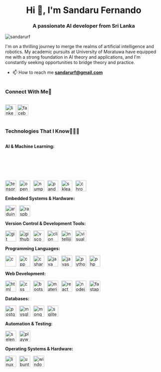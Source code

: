 <h1 align="center">Hi 👋, I'm Sandaru Fernando</h1>
<h3 align="center">A passionate AI developer from Sri Lanka</h3>

<p align="left"> <img src="https://komarev.com/ghpvc/?username=sandarurf&label=Profile%20views&color=0e75b6&style=flat" alt="sandarurf" /> </p>
<p>
  I'm on a thrilling journey to merge the realms of artificial intelligence and robotics. My academic pursuits at University of Moratuwa have equipped me with a strong foundation in AI theory and applications, and I'm constantly seeking opportunities to bridge theory and practice.
</p>

- 📫 How to reach me **sandarurf@gmail.com**

<!-- Connect with me -->
<!--h2 without bottom border-->
<h3 style="display: inline-block">Connect With Me🤝</h3>

<!--icons and links-->
<a href="https://www.linkedin.com/in/sandarurf/" target="blank"><img src="https://github.com/onemarc/tech-icons/blob/main/icons/linkedin.svg" alt="linkedin" width="35"></a>
<a href="https://www.facebook.com/sandaru.fernando.543/" target="blank"><img src="https://github.com/onemarc/tech-icons/blob/main/icons/facebook.svg" alt="facebook" width="35"></a>
  
</p>

<h3 style="display: inline-block">Technologies That I Know👨🏻‍💻</h3>

<!--tech stack icons-->
<p><strong>AI & Machine Learning:</strong></p>
<div style="display: flex; flex-wrap: wrap; gap: 10px; margin-top: 100px;">
  <a href="https://www.tensorflow.org/" target="blank">
    <picture>
      <source media="(prefers-color-scheme: dark)" srcset="https://github.com/onemarc/tech-icons/blob/main/icons/tensorflow-dark.svg">
      <source media="(prefers-color-scheme: light)" srcset="https://github.com/onemarc/tech-icons/blob/main/icons/tensorflow-light.svg">
      <img src="https://github.com/onemarc/tech-icons/blob/main/icons/tensorflow-light.svg" alt="tensorflow" width="35">
    </picture>
  </a>
  <a href="https://opencv.org/" target="blank">
    <picture>
      <source media="(prefers-color-scheme: dark)" srcset="https://github.com/onemarc/tech-icons/blob/main/icons/opencv-dark.svg">
      <source media="(prefers-color-scheme: light)" srcset="https://github.com/onemarc/tech-icons/blob/main/icons/opencv-light.svg">
      <img src="https://github.com/onemarc/tech-icons/blob/main/icons/opencv-light.svg" alt="opencv" width="35">
    </picture>
  </a>
  <a href="https://numpy.org/" target="blank">
    <picture>
      <source media="(prefers-color-scheme: dark)" srcset="https://github.com/onemarc/tech-icons/blob/main/icons/numpy-dark.svg">
      <source media="(prefers-color-scheme: light)" srcset="https://github.com/onemarc/tech-icons/blob/main/icons/numpy-light.svg">
      <img src="https://github.com/onemarc/tech-icons/blob/main/icons/numpy-light.svg" alt="numpy" width="35">
    </picture>
  </a>
  <a href="https://pandas.pydata.org/" target="blank">
    <picture>
      <source media="(prefers-color-scheme: dark)" srcset="https://github.com/onemarc/tech-icons/blob/main/icons/pandas-dark.svg">
      <source media="(prefers-color-scheme: light)" srcset="https://github.com/onemarc/tech-icons/blob/main/icons/pandas-light.svg">
      <img src="https://github.com/onemarc/tech-icons/blob/main/icons/pandas-light.svg" alt="pandas" width="35">
    </picture>
  </a>
  <a href="https://scikit-learn.org/" target="blank">
    <picture>
      <source media="(prefers-color-scheme: dark)" srcset="https://skillicons.dev/icons?i=sklearn">
      <source media="(prefers-color-scheme: light)" srcset="https://skillicons.dev/icons?i=sklearn&theme=light">
      <img src="https://skillicons.dev/icons?i=sklearn&theme=light" alt="sklearn" width="35">
    </picture>
  </a>
  <a href="https://chromadb.com/" target="blank">
    <picture>
      <source media="(prefers-color-scheme: dark)" srcset="https://github.com/onemarc/tech-icons/blob/main/icons/chroma-dark.svg">
      <source media="(prefers-color-scheme: light)" srcset="https://github.com/onemarc/tech-icons/blob/main/icons/chroma-light.svg">
      <img src="https://github.com/onemarc/tech-icons/blob/main/icons/chroma-light.svg" alt="chroma" width="35">
    </picture>
  </a>
</div>

<p><strong>Embedded Systems & Hardware:</strong></p>
<div style="display: flex; flex-wrap: wrap; gap: 10px;">
  <a href="https://www.arduino.cc/" target="blank">
    <picture>
      <source media="(prefers-color-scheme: dark)" srcset="https://github.com/onemarc/tech-icons/blob/main/icons/arduino-dark.svg">
      <source media="(prefers-color-scheme: light)" srcset="https://github.com/onemarc/tech-icons/blob/main/icons/arduino-light.svg">
      <img src="https://github.com/onemarc/tech-icons/blob/main/icons/arduino-light.svg" alt="arduino" width="35">
    </picture>
  </a>
  <a href="https://www.raspberrypi.org/" target="blank">
    <picture>
      <source media="(prefers-color-scheme: dark)" srcset="https://github.com/onemarc/tech-icons/blob/main/icons/rasberrypi-dark.svg">
      <source media="(prefers-color-scheme: light)" srcset="https://github.com/onemarc/tech-icons/blob/main/icons/rasberrypi-light.svg">
      <img src="https://github.com/onemarc/tech-icons/blob/main/icons/rasberrypi-light.svg" alt="raspberrypi" width="35">
    </picture>
  </a>
</div>

<p><strong>Version Control & Development Tools:</strong></p>
<div style="display: flex; flex-wrap: wrap; gap: 10px;">
  <a href="https://git-scm.com/" target="blank"><img src="https://github.com/onemarc/tech-icons/blob/main/icons/git.svg" alt="git" width="35"></a>
  <a href="https://github.com/" target="blank">
    <picture>
      <source media="(prefers-color-scheme: dark)" srcset="https://github.com/onemarc/tech-icons/blob/main/icons/github-dark.svg">
      <source media="(prefers-color-scheme: light)" srcset="https://github.com/onemarc/tech-icons/blob/main/icons/github-light.svg">
      <img src="https://github.com/onemarc/tech-icons/blob/main/icons/github-light.svg" alt="github" width="35">
    </picture>
  </a>
  <a href="https://code.visualstudio.com/" target="blank">
    <picture>
      <source media="(prefers-color-scheme: dark)" srcset="https://github.com/onemarc/tech-icons/blob/main/icons/vscode-dark.svg">
      <source media="(prefers-color-scheme: light)" srcset="https://github.com/onemarc/tech-icons/blob/main/icons/vscode-light.svg">
      <img src="https://github.com/onemarc/tech-icons/blob/main/icons/vscode-light.svg" alt="vscode" width="35">
    </picture>
  </a>
  <a href="https://www.jetbrains.com/clion/" target="blank">
    <picture>
      <source media="(prefers-color-scheme: dark)" srcset="https://github.com/onemarc/tech-icons/blob/main/icons/clion-dark.svg">
      <source media="(prefers-color-scheme: light)" srcset="https://github.com/onemarc/tech-icons/blob/main/icons/clion-light.svg">
      <img src="https://github.com/onemarc/tech-icons/blob/main/icons/clion-light.svg" alt="clion" width="35">
    </picture>
  </a>
  <a href="https://www.jetbrains.com/idea/" target="blank">
    <picture>
      <source media="(prefers-color-scheme: dark)" srcset="https://github.com/onemarc/tech-icons/blob/main/icons/intellijidea-dark.svg">
      <source media="(prefers-color-scheme: light)" srcset="https://github.com/onemarc/tech-icons/blob/main/icons/intellijidea-light.svg">
      <img src="https://github.com/onemarc/tech-icons/blob/main/icons/intellijidea-light.svg" alt="intellijidea" width="35">
    </picture>
  </a>
  <a href="https://visualstudio.microsoft.com/" target="blank">
    <picture>
      <source media="(prefers-color-scheme: dark)" srcset="https://skillicons.dev/icons?i=visualstudio">
      <source media="(prefers-color-scheme: light)" srcset="https://skillicons.dev/icons?i=visualstudio&theme=light">
      <img src="https://skillicons.dev/icons?i=visualstudio&theme=light" alt="visualstudio" width="35">
    </picture>
  </a>
</div>

<p><strong>Programming Languages:</strong></p>
<div style="display: flex; flex-wrap: wrap; gap: 10px;">
  <a href="https://en.wikipedia.org/wiki/C_(programming_language)" target="blank">
    <picture>
      <source media="(prefers-color-scheme: dark)" srcset="https://github.com/onemarc/tech-icons/blob/main/icons/c-dark.svg">
      <source media="(prefers-color-scheme: light)" srcset="https://github.com/onemarc/tech-icons/blob/main/icons/c-light.svg">
      <img src="https://github.com/onemarc/tech-icons/blob/main/icons/c-light.svg" alt="c" width="35">
    </picture>
  </a>
  <a href="https://en.wikipedia.org/wiki/C%2B%2B" target="blank"><img src="https://github.com/onemarc/tech-icons/blob/main/icons/cpp-light.svg" alt="cpp" width="35"></a>
  <a href="https://learn.microsoft.com/en-us/dotnet/csharp/" target="blank">
    <picture>
      <source media="(prefers-color-scheme: dark)" srcset="https://github.com/onemarc/tech-icons/blob/main/icons/cs-dark.svg">
      <source media="(prefers-color-scheme: light)" srcset="https://github.com/onemarc/tech-icons/blob/main/icons/cs-light.svg">
      <img src="https://github.com/onemarc/tech-icons/blob/main/icons/cs-light.svg" alt="csharp" width="35">
    </picture>
  </a>
  <a href="https://www.java.com/en/" target="blank">
    <picture>
      <source media="(prefers-color-scheme: dark)" srcset="https://github.com/onemarc/tech-icons/blob/main/icons/java-dark.svg">
      <source media="(prefers-color-scheme: light)" srcset="https://github.com/onemarc/tech-icons/blob/main/icons/java-light.svg">
      <img src="https://github.com/onemarc/tech-icons/blob/main/icons/java-light.svg" alt="java" width="35">
    </picture>
  </a>
  <a href="https://developer.mozilla.org/en-US/docs/Web/JavaScript" target="blank"><img src="https://github.com/onemarc/tech-icons/blob/main/icons/javascript.svg" alt="javascript" width="35"></a>
  <a href="https://www.python.org/" target="blank">
    <picture>
      <source media="(prefers-color-scheme: dark)" srcset="https://github.com/onemarc/tech-icons/blob/main/icons/python-dark.svg">
      <source media="(prefers-color-scheme: light)" srcset="https://github.com/onemarc/tech-icons/blob/main/icons/python-light.svg">
      <img src="https://github.com/onemarc/tech-icons/blob/main/icons/python-light.svg" alt="python" width="35">
    </picture>
  </a>
  <a href="https://www.php.net/" target="blank">
    <picture>
      <source media="(prefers-color-scheme: dark)" srcset="https://github.com/onemarc/tech-icons/blob/main/icons/php-dark.svg">
      <source media="(prefers-color-scheme: light)" srcset="https://github.com/onemarc/tech-icons/blob/main/icons/php-light.svg">
      <img src="https://github.com/onemarc/tech-icons/blob/main/icons/php-light.svg" alt="php" width="35">
    </picture>
  </a>
</div>

<p><strong>Web Development:</strong></p>
<div style="display: flex; flex-wrap: wrap; gap: 10px;">
  <a href="https://developer.mozilla.org/en-US/docs/Web/HTML" target="blank"><img src="https://github.com/onemarc/tech-icons/blob/main/icons/html.svg" alt="html" width="35"></a>
  <a href="https://developer.mozilla.org/en-US/docs/Web/CSS" target="blank"><img src="https://github.com/onemarc/tech-icons/blob/main/icons/css.svg" alt="css" width="35"></a>
  <a href="https://getbootstrap.com/" target="blank">
    <picture>
      <source media="(prefers-color-scheme: dark)" srcset="https://skillicons.dev/icons?i=bootstrap">
      <source media="(prefers-color-scheme: light)" srcset="https://skillicons.dev/icons?i=bootstrap&theme=light">
      <img src="https://skillicons.dev/icons?i=bootstrap&theme=light" alt="bootstrap" width="35">
    </picture>
  </a>
  <a href="https://mui.com/" target="blank">
    <picture>
      <source media="(prefers-color-scheme: dark)" srcset="https://github.com/onemarc/tech-icons/blob/main/icons/materialui-dark.svg">
      <source media="(prefers-color-scheme: light)" srcset="https://github.com/onemarc/tech-icons/blob/main/icons/materialui-light.svg">
      <img src="https://github.com/onemarc/tech-icons/blob/main/icons/materialui-light.svg" alt="material-ui" width="35">
    </picture>
  </a>
  <a href="https://reactjs.org/" target="blank">
    <picture>
      <source media="(prefers-color-scheme: dark)" srcset="https://github.com/onemarc/tech-icons/blob/main/icons/react-dark.svg">
      <source media="(prefers-color-scheme: light)" srcset="https://github.com/onemarc/tech-icons/blob/main/icons/react-light.svg">
      <img src="https://github.com/onemarc/tech-icons/blob/main/icons/react-light.svg" alt="react" width="35">
    </picture>
  </a>
  <a href="https://nodejs.org/" target="blank">
    <picture>
      <source media="(prefers-color-scheme: dark)" srcset="https://github.com/onemarc/tech-icons/blob/main/icons/nodejs-dark.svg">
      <source media="(prefers-color-scheme: light)" srcset="https://github.com/onemarc/tech-icons/blob/main/icons/nodejs-light.svg">
      <img src="https://github.com/onemarc/tech-icons/blob/main/icons/nodejs-light.svg" alt="nodejs" width="35">
    </picture>
  </a>
  <a href="https://fastapi.tiangolo.com/" target="blank"><img src="https://github.com/onemarc/tech-icons/blob/main/icons/fastapi.svg" alt="fastapi" width="35"></a>
</div>

<p><strong>Databases:</strong></p>
<div style="display: flex; flex-wrap: wrap; gap: 10px;">
  <a href="https://www.postgresql.org/" target="blank">
    <picture>
      <source media="(prefers-color-scheme: dark)" srcset="https://github.com/onemarc/tech-icons/blob/main/icons/postgressql-dark.svg">
      <source media="(prefers-color-scheme: light)" srcset="https://github.com/onemarc/tech-icons/blob/main/icons/postgressql-light.svg">
      <img src="https://github.com/onemarc/tech-icons/blob/main/icons/postgressql-light.svg" alt="postgresql" width="35">
    </picture>
  </a>
  <a href="https://www.mysql.com/" target="blank">
    <picture>
      <source media="(prefers-color-scheme: dark)" srcset="https://github.com/onemarc/tech-icons/blob/main/icons/mysql-dark.svg">
      <source media="(prefers-color-scheme: light)" srcset="https://github.com/onemarc/tech-icons/blob/main/icons/mysql-light.svg">
      <img src="https://github.com/onemarc/tech-icons/blob/main/icons/mysql-light.svg" alt="mysql" width="35">
    </picture>
  </a>
  <a href="https://www.mongodb.com/" target="blank">
    <picture>
      <source media="(prefers-color-scheme: dark)" srcset="https://github.com/onemarc/tech-icons/blob/main/icons/mongodb-dark.svg">
      <source media="(prefers-color-scheme: light)" srcset="https://github.com/onemarc/tech-icons/blob/main/icons/mongodb-light.svg">
      <img src="https://github.com/onemarc/tech-icons/blob/main/icons/mongodb-light.svg" alt="mongodb" width="35">
    </picture>
  </a>
  <a href="https://www.sqlite.org/" target="blank">
    <picture>
      <source media="(prefers-color-scheme: dark)" srcset="https://skillicons.dev/icons?i=sqlite">
      <source media="(prefers-color-scheme: light)" srcset="https://skillicons.dev/icons?i=sqlite&theme=light">
      <img src="https://skillicons.dev/icons?i=sqlite&theme=light" alt="sqlite" width="35">
    </picture>
  </a>
</div>

<p><strong>Automation & Testing:</strong></p>
<div style="display: flex; flex-wrap: wrap; gap: 10px;">
  <a href="https://www.selenium.dev/" target="blank"><img src="https://github.com/onemarc/tech-icons/blob/main/icons/selenium.svg" alt="selenium" width="35"></a>
  <a href="https://playwright.dev/" target="blank">
    <picture>
      <source media="(prefers-color-scheme: dark)" srcset="https://github.com/onemarc/tech-icons/blob/main/icons/playwright-dark.svg">
      <source media="(prefers-color-scheme: light)" srcset="https://github.com/onemarc/tech-icons/blob/main/icons/playwright-light.svg">
      <img src="https://github.com/onemarc/tech-icons/blob/main/icons/playwright-light.svg" alt="playwright" width="35">
    </picture>
  </a>
</div>

<p><strong>Operating Systems & Hardware:</strong></p>
<div style="display: flex; flex-wrap: wrap; gap: 10px;">
  <a href="https://www.linux.org/" target="blank">
    <picture>
      <source media="(prefers-color-scheme: dark)" srcset="https://skillicons.dev/icons?i=linux">
      <source media="(prefers-color-scheme: light)" srcset="https://skillicons.dev/icons?i=linux&theme=light">
      <img src="https://skillicons.dev/icons?i=linux&theme=light" alt="linux" width="35">
    </picture>
  </a>
  <a href="https://ubuntu.com/" target="blank">
    <picture>
      <source media="(prefers-color-scheme: dark)" srcset="https://skillicons.dev/icons?i=ubuntu">
      <source media="(prefers-color-scheme: light)" srcset="https://skillicons.dev/icons?i=ubuntu&theme=light">
      <img src="https://skillicons.dev/icons?i=ubuntu&theme=light" alt="ubuntu" width="35">
    </picture>
  </a>
  <a href="https://www.microsoft.com/en-us/windows" target="blank">
    <picture>
      <source media="(prefers-color-scheme: dark)" srcset="https://skillicons.dev/icons?i=windows">
      <source media="(prefers-color-scheme: light)" srcset="https://skillicons.dev/icons?i=windows&theme=light">
      <img src="https://skillicons.dev/icons?i=windows&theme=light" alt="windows" width="35">
    </picture>
  </a>
</div>


<!--<p><img align="left" src="https://github-readme-stats.vercel.app/api/top-langs?username=SandaruRF&show_icons=true&locale=en&layout=compact" alt="sandarurf" /></p>

<p>&nbsp;<img align="center" src="https://github-readme-stats.vercel.app/api?username=SandaruRF&show_icons=true&locale=en" alt="sandarurf" /></p>-->
